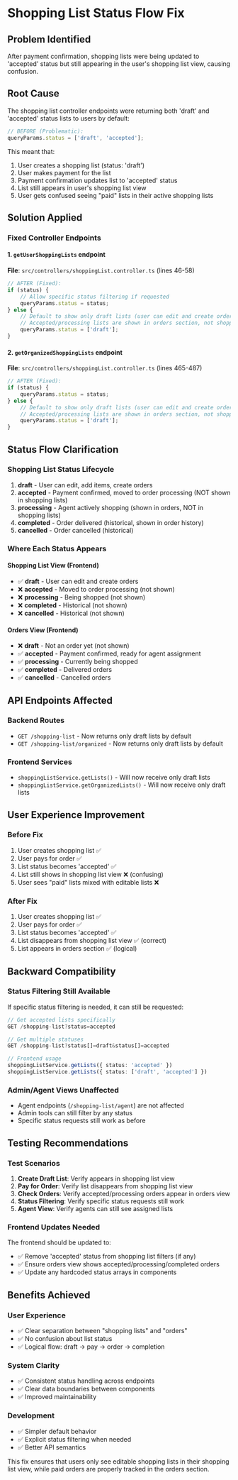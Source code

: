 # Shopping List Status Flow Fix

## Problem Identified
After payment confirmation, shopping lists were being updated to 'accepted' status but still appearing in the user's shopping list view, causing confusion.

## Root Cause
The shopping list controller endpoints were returning both 'draft' and 'accepted' status lists to users by default:

```typescript
// BEFORE (Problematic):
queryParams.status = ['draft', 'accepted'];
```

This meant that:
1. User creates a shopping list (status: 'draft')
2. User makes payment for the list
3. Payment confirmation updates list to 'accepted' status
4. List still appears in user's shopping list view
5. User gets confused seeing "paid" lists in their active shopping lists

## Solution Applied

### Fixed Controller Endpoints

#### 1. `getUserShoppingLists` endpoint
**File**: `src/controllers/shoppingList.controller.ts` (lines 46-58)

```typescript
// AFTER (Fixed):
if (status) {
    // Allow specific status filtering if requested
    queryParams.status = status;
} else {
    // Default to show only draft lists (user can edit and create orders from these)
    // Accepted/processing lists are shown in orders section, not shopping lists
    queryParams.status = ['draft'];
}
```

#### 2. `getOrganizedShoppingLists` endpoint
**File**: `src/controllers/shoppingList.controller.ts` (lines 465-487)

```typescript
// AFTER (Fixed):
if (status) {
    queryParams.status = status;
} else {
    // Default to show only draft lists (user can edit and create orders from these)
    // Accepted/processing lists are shown in orders section, not shopping lists
    queryParams.status = ['draft'];
}
```

## Status Flow Clarification

### Shopping List Status Lifecycle
1. **draft** - User can edit, add items, create orders
2. **accepted** - Payment confirmed, moved to order processing (NOT shown in shopping lists)
3. **processing** - Agent actively shopping (shown in orders, NOT in shopping lists)
4. **completed** - Order delivered (historical, shown in order history)
5. **cancelled** - Order cancelled (historical)

### Where Each Status Appears

#### Shopping List View (Frontend)
- ✅ **draft** - User can edit and create orders
- ❌ **accepted** - Moved to order processing (not shown)
- ❌ **processing** - Being shopped (not shown)
- ❌ **completed** - Historical (not shown)
- ❌ **cancelled** - Historical (not shown)

#### Orders View (Frontend)
- ❌ **draft** - Not an order yet (not shown)
- ✅ **accepted** - Payment confirmed, ready for agent assignment
- ✅ **processing** - Currently being shopped
- ✅ **completed** - Delivered orders
- ✅ **cancelled** - Cancelled orders

## API Endpoints Affected

### Backend Routes
- `GET /shopping-list` - Now returns only draft lists by default
- `GET /shopping-list/organized` - Now returns only draft lists by default

### Frontend Services
- `shoppingListService.getLists()` - Will now receive only draft lists
- `shoppingListService.getOrganizedLists()` - Will now receive only draft lists

## User Experience Improvement

### Before Fix
1. User creates shopping list ✅
2. User pays for order ✅
3. List status becomes 'accepted' ✅
4. List still shows in shopping list view ❌ (confusing)
5. User sees "paid" lists mixed with editable lists ❌

### After Fix
1. User creates shopping list ✅
2. User pays for order ✅
3. List status becomes 'accepted' ✅
4. List disappears from shopping list view ✅ (correct)
5. List appears in orders section ✅ (logical)

## Backward Compatibility

### Status Filtering Still Available
If specific status filtering is needed, it can still be requested:

```typescript
// Get accepted lists specifically
GET /shopping-list?status=accepted

// Get multiple statuses
GET /shopping-list?status[]=draft&status[]=accepted

// Frontend usage
shoppingListService.getLists({ status: 'accepted' })
shoppingListService.getLists({ status: ['draft', 'accepted'] })
```

### Admin/Agent Views Unaffected
- Agent endpoints (`/shopping-list/agent`) are not affected
- Admin tools can still filter by any status
- Specific status requests still work as before

## Testing Recommendations

### Test Scenarios
1. **Create Draft List**: Verify appears in shopping list view
2. **Pay for Order**: Verify list disappears from shopping list view
3. **Check Orders**: Verify accepted/processing orders appear in orders view
4. **Status Filtering**: Verify specific status requests still work
5. **Agent View**: Verify agents can still see assigned lists

### Frontend Updates Needed
The frontend should be updated to:
- ✅ Remove 'accepted' status from shopping list filters (if any)
- ✅ Ensure orders view shows accepted/processing/completed orders
- ✅ Update any hardcoded status arrays in components

## Benefits Achieved

### User Experience
- ✅ Clear separation between "shopping lists" and "orders"
- ✅ No confusion about list status
- ✅ Logical flow: draft → pay → order → completion

### System Clarity
- ✅ Consistent status handling across endpoints
- ✅ Clear data boundaries between components
- ✅ Improved maintainability

### Development
- ✅ Simpler default behavior
- ✅ Explicit status filtering when needed
- ✅ Better API semantics

This fix ensures that users only see editable shopping lists in their shopping list view, while paid orders are properly tracked in the orders section.